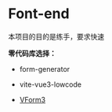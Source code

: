 # Font-end


本项目的目的是练手，要求快速

**零代码库选择：**

- form-generator

- vite-vue3-lowcode

- [VForm3](https://geekdaxue.co/books/variantdev@vform3)
